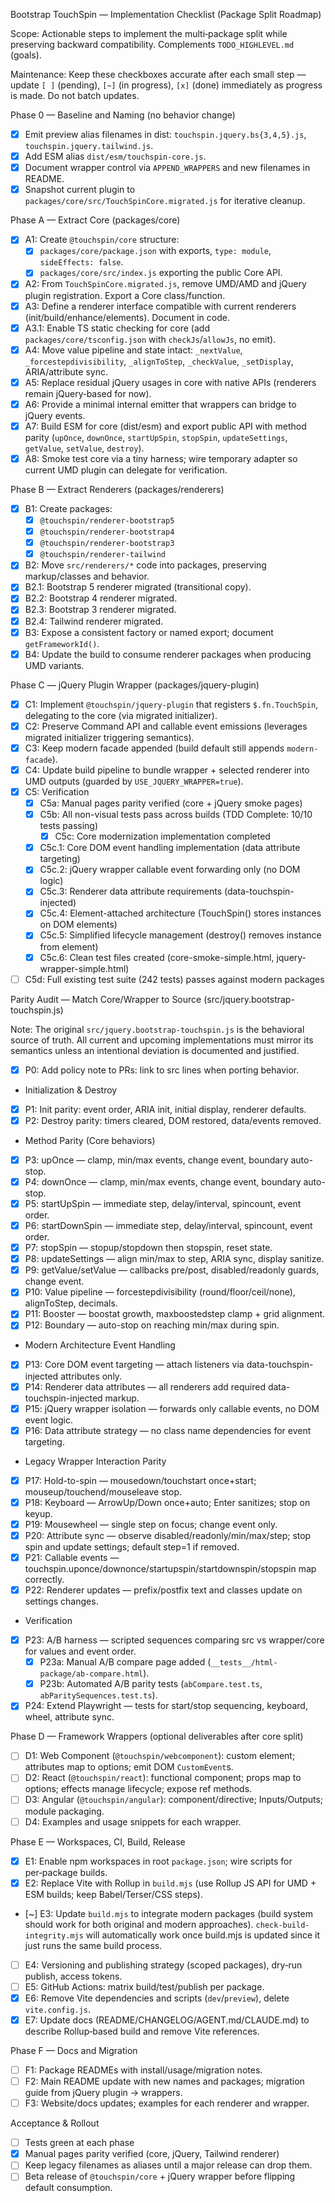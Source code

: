 Bootstrap TouchSpin — Implementation Checklist (Package Split Roadmap)

Scope: Actionable steps to implement the multi‑package split while preserving backward compatibility. Complements `TODO_HIGHLEVEL.md` (goals).

Maintenance: Keep these checkboxes accurate after each small step — update `[ ]` (pending), `[~]` (in progress), `[x]` (done) immediately as progress is made. Do not batch updates.

Phase 0 — Baseline and Naming (no behavior change)
- [x] Emit preview alias filenames in dist: `touchspin.jquery.bs{3,4,5}.js`, `touchspin.jquery.tailwind.js`.
- [x] Add ESM alias `dist/esm/touchspin-core.js`.
- [x] Document wrapper control via `APPEND_WRAPPERS` and new filenames in README.
- [x] Snapshot current plugin to `packages/core/src/TouchSpinCore.migrated.js` for iterative cleanup.

Phase A — Extract Core (packages/core)
- [x] A1: Create `@touchspin/core` structure:
  - [x] `packages/core/package.json` with exports, `type: module`, `sideEffects: false`.
  - [x] `packages/core/src/index.js` exporting the public Core API.
- [x] A2: From `TouchSpinCore.migrated.js`, remove UMD/AMD and jQuery plugin registration. Export a Core class/function.
- [x] A3: Define a renderer interface compatible with current renderers (init/build/enhance/elements). Document in code.
 - [x] A3.1: Enable TS static checking for core (add `packages/core/tsconfig.json` with `checkJs`/`allowJs`, no emit).
- [x] A4: Move value pipeline and state intact: `_nextValue`, `_forcestepdivisibility`, `_alignToStep`, `_checkValue`, `_setDisplay`, ARIA/attribute sync.
- [x] A5: Replace residual jQuery usages in core with native APIs (renderers remain jQuery‑based for now).
- [x] A6: Provide a minimal internal emitter that wrappers can bridge to jQuery events.
- [x] A7: Build ESM for core (dist/esm) and export public API with method parity (`upOnce`, `downOnce`, `startUpSpin`, `stopSpin`, `updateSettings`, `getValue`, `setValue`, `destroy`).
- [x] A8: Smoke test core via a tiny harness; wire temporary adapter so current UMD plugin can delegate for verification.

Phase B — Extract Renderers (packages/renderers)
- [x] B1: Create packages:
  - [x] `@touchspin/renderer-bootstrap5`
  - [x] `@touchspin/renderer-bootstrap4`
  - [x] `@touchspin/renderer-bootstrap3`
  - [x] `@touchspin/renderer-tailwind`
 - [x] B2: Move `src/renderers/*` code into packages, preserving markup/classes and behavior.
  - [x] B2.1: Bootstrap 5 renderer migrated (transitional copy).
  - [x] B2.2: Bootstrap 4 renderer migrated.
  - [x] B2.3: Bootstrap 3 renderer migrated.
  - [x] B2.4: Tailwind renderer migrated.
- [x] B3: Expose a consistent factory or named export; document `getFrameworkId()`.
 - [x] B4: Update the build to consume renderer packages when producing UMD variants.

Phase C — jQuery Plugin Wrapper (packages/jquery-plugin)
- [x] C1: Implement `@touchspin/jquery-plugin` that registers `$.fn.TouchSpin`, delegating to the core (via migrated initializer).
- [x] C2: Preserve Command API and callable event emissions (leverages migrated initializer triggering semantics).
- [x] C3: Keep modern facade appended (build default still appends `modern-facade`).
- [x] C4: Update build pipeline to bundle wrapper + selected renderer into UMD outputs (guarded by `USE_JQUERY_WRAPPER=true`).
 - [x] C5: Verification
   - [x] C5a: Manual pages parity verified (core + jQuery smoke pages)
   - [x] C5b: All non-visual tests pass across builds (TDD Complete: 10/10 tests passing)
     - [x] C5c: Core modernization implementation completed
    - [x] C5c.1: Core DOM event handling implementation (data attribute targeting)
    - [x] C5c.2: jQuery wrapper callable event forwarding only (no DOM logic)  
    - [x] C5c.3: Renderer data attribute requirements (data-touchspin-injected)
    - [x] C5c.4: Element-attached architecture (TouchSpin() stores instances on DOM elements)
    - [x] C5c.5: Simplified lifecycle management (destroy() removes instance from element)
    - [x] C5c.6: Clean test files created (core-smoke-simple.html, jquery-wrapper-simple.html)
  - [ ] C5d: Full existing test suite (242 tests) passes against modern packages

Parity Audit — Match Core/Wrapper to Source (src/jquery.bootstrap-touchspin.js)

Note: The original `src/jquery.bootstrap-touchspin.js` is the behavioral source of truth. All current and upcoming implementations must mirror its semantics unless an intentional deviation is documented and justified.

- [x] P0: Add policy note to PRs: link to src lines when porting behavior.

- Initialization & Destroy
- [x] P1: Init parity: event order, ARIA init, initial display, renderer defaults.
- [x] P2: Destroy parity: timers cleared, DOM restored, data/events removed.

- Method Parity (Core behaviors)
- [x] P3: upOnce — clamp, min/max events, change event, boundary auto-stop.
- [x] P4: downOnce — clamp, min/max events, change event, boundary auto-stop.
- [x] P5: startUpSpin — immediate step, delay/interval, spincount, event order.
- [x] P6: startDownSpin — immediate step, delay/interval, spincount, event order.
- [x] P7: stopSpin — stopup/stopdown then stopspin, reset state.
- [x] P8: updateSettings — align min/max to step, ARIA sync, display sanitize.
- [x] P9: getValue/setValue — callbacks pre/post, disabled/readonly guards, change event.
- [x] P10: Value pipeline — forcestepdivisibility (round/floor/ceil/none), alignToStep, decimals.
- [x] P11: Booster — boostat growth, maxboostedstep clamp + grid alignment.
- [x] P12: Boundary — auto-stop on reaching min/max during spin.

- Modern Architecture Event Handling
- [x] P13: Core DOM event targeting — attach listeners via data-touchspin-injected attributes only.
- [x] P14: Renderer data attributes — all renderers add required data-touchspin-injected markup.
- [x] P15: jQuery wrapper isolation — forwards only callable events, no DOM event logic.
- [x] P16: Data attribute strategy — no class name dependencies for event targeting.

- Legacy Wrapper Interaction Parity  
- [x] P17: Hold-to-spin — mousedown/touchstart once+start; mouseup/touchend/mouseleave stop.
- [x] P18: Keyboard — ArrowUp/Down once+auto; Enter sanitizes; stop on keyup.
- [x] P19: Mousewheel — single step on focus; change event only.
- [x] P20: Attribute sync — observe disabled/readonly/min/max/step; stop spin and update settings; default step=1 if removed.
- [x] P21: Callable events — touchspin.uponce/downonce/startupspin/startdownspin/stopspin map correctly.
- [x] P22: Renderer updates — prefix/postfix text and classes update on settings changes.

- Verification
- [x] P23: A/B harness — scripted sequences comparing src vs wrapper/core for values and event order.
  - [x] P23a: Manual A/B compare page added (`__tests__/html-package/ab-compare.html`).
  - [x] P23b: Automated A/B parity tests (`abCompare.test.ts`, `abParitySequences.test.ts`).
- [x] P24: Extend Playwright — tests for start/stop sequencing, keyboard, wheel, attribute sync.

Phase D — Framework Wrappers (optional deliverables after core split)
- [ ] D1: Web Component (`@touchspin/webcomponent`): custom element; attributes map to options; emit DOM `CustomEvent`s.
- [ ] D2: React (`@touchspin/react`): functional component; props map to options; effects manage lifecycle; expose ref methods.
- [ ] D3: Angular (`@touchspin/angular`): component/directive; Inputs/Outputs; module packaging.
- [ ] D4: Examples and usage snippets for each wrapper.

Phase E — Workspaces, CI, Build, Release
- [x] E1: Enable npm workspaces in root `package.json`; wire scripts for per‑package builds.
- [x] E2: Replace Vite with Rollup in `build.mjs` (use Rollup JS API for UMD + ESM builds; keep Babel/Terser/CSS steps).
- [~] E3: Update `build.mjs` to integrate modern packages (build system should work for both original and modern approaches). `check-build-integrity.mjs` will automatically work once build.mjs is updated since it just runs the same build process.
- [ ] E4: Versioning and publishing strategy (scoped packages), dry‑run publish, access tokens.
- [ ] E5: GitHub Actions: matrix build/test/publish per package.
- [x] E6: Remove Vite dependencies and scripts (`dev`/`preview`), delete `vite.config.js`.
- [x] E7: Update docs (README/CHANGELOG/AGENT.md/CLAUDE.md) to describe Rollup‑based build and remove Vite references.

Phase F — Docs and Migration
- [ ] F1: Package READMEs with install/usage/migration notes.
- [ ] F2: Main README update with new names and packages; migration guide from jQuery plugin → wrappers.
- [ ] F3: Website/docs updates; examples for each renderer and wrapper.

Acceptance & Rollout
- [ ] Tests green at each phase
- [x] Manual pages parity verified (core, jQuery, Tailwind renderer)
- [ ] Keep legacy filenames as aliases until a major release can drop them.
- [ ] Beta release of `@touchspin/core` + jQuery wrapper before flipping default consumption.

